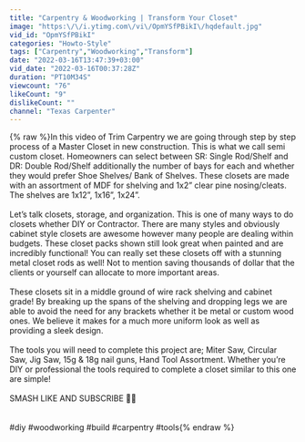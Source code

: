 ```yaml
---
title: "Carpentry & Woodworking | Transform Your Closet"
image: "https:\/\/i.ytimg.com\/vi\/OpmYSfPBikI\/hqdefault.jpg"
vid_id: "OpmYSfPBikI"
categories: "Howto-Style"
tags: ["Carpentry","Woodworking","Transform"]
date: "2022-03-16T13:47:39+03:00"
vid_date: "2022-03-16T00:37:28Z"
duration: "PT10M34S"
viewcount: "76"
likeCount: "9"
dislikeCount: ""
channel: "Texas Carpenter"
---
```

{% raw %}In this video of Trim Carpentry we are going through step by step process of a Master Closet in new construction. This is what we call semi custom closet. Homeowners can select between SR: Single Rod/Shelf and DR: Double Rod/Shelf additionally the number of bays for each and whether they would prefer Shoe Shelves/ Bank of Shelves. These closets are made with an assortment of MDF for shelving and 1x2” clear pine nosing/cleats. The shelves are 1x12”, 1x16”, 1x24”.<br /><br />Let’s talk closets, storage, and organization. This is one of many ways to do closets whether DIY or Contractor. There are many styles and obviously cabinet style closets are awesome however many people are dealing within budgets. These closet packs shown still look great when painted and are incredibly functional! You can really set these closets off with a stunning metal closet rods as well! Not to mention saving thousands of dollar that the clients or yourself can allocate to more important areas. <br /><br />These closets sit in a middle ground of wire rack shelving and cabinet grade! By breaking up the spans of the shelving and dropping legs we are able to avoid the need for any brackets whether it be metal or custom wood ones. We believe it makes for a much more uniform look as well as providing a sleek design. <br /><br />The tools you will need to complete this project are; Miter Saw, Circular Saw, Jig Saw, 15g &amp; 18g nail guns, Hand Tool Assortment. Whether you’re DIY or professional the tools required to complete a closet similar to this one are simple!<br /><br />SMASH LIKE AND SUBSCRIBE 🤙🏻<br /><br /><br />#diy #woodworking #build #carpentry #tools{% endraw %}
